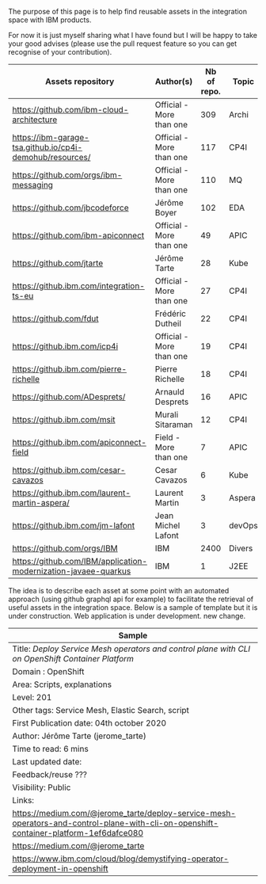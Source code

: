 The purpose of this page is to help find reusable assets in the integration space with IBM products.

For now it is just myself sharing what I have found but I will be happy to take your good advises (please use the pull request feature so you can get recognise of your contribution).


| Assets repository                                        | Author(s)                | Nb of repo. | Topic  |
|----------------------------------------------------------|--------------------------|-------------|--------|
| https://github.com/ibm-cloud-architecture                | Official - More than one | 309         | Archi  |
| https://ibm-garage-tsa.github.io/cp4i-demohub/resources/ | Official - More than one | 117         | CP4I   |
| https://github.com/orgs/ibm-messaging                    | Official - More than one | 110         | MQ     |
| https://github.com/jbcodeforce                           | Jérôme Boyer             | 102         | EDA    |
| https://github.com/ibm-apiconnect                        | Official - More than one | 49          | APIC   |
| https://github.com/jtarte                                | Jérôme Tarte             | 28          | Kube   |
| https://github.ibm.com/integration-ts-eu                 | Official - More than one | 27          | CP4I   |
| https://github.com/fdut                                  | Frédéric Dutheil         | 22          | CP4I   |
| https://github.ibm.com/icp4i                             | Official - More than one | 19          | CP4I   |
| https://github.ibm.com/pierre-richelle                   | Pierre Richelle          | 18          | CP4I   |
| https://github.com/ADesprets/                            | Arnauld Desprets         | 16          | APIC   |
| https://github.ibm.com/msit                              | Murali Sitaraman         | 12          | CP4I   |
| https://github.ibm.com/apiconnect-field                  | Field - More than one    | 7           | APIC   |
| https://github.ibm.com/cesar-cavazos                     | Cesar Cavazos            | 6           | Kube   |
| https://github.ibm.com/laurent-martin-aspera/            | Laurent Martin           | 3           | Aspera |
| https://github.ibm.com/jm-lafont                         | Jean Michel Lafont       | 3           | devOps |
| https://github.com/orgs/IBM                              | IBM                      | 2400        | Divers |
| https://github.com/IBM/application-modernization-javaee-quarkus| IBM                | 1           | J2EE   |


The idea is to describe each asset at some point with an automated approach (using github graphql api for example) to facilitate the retrieval of useful assets in the integration space.
Below is a sample of template but it is under construction. Web application is under development. new change.


|Sample                                                                                                                                 |
|---------------------------------------------------------------------------------------------------------------------------------------|
|Title: *Deploy Service Mesh operators and control plane with CLI on OpenShift Container Platform*                                      |
|Domain : OpenShift                                                                                                                     |
|Area: Scripts, explanations                                                                                                            |
|Level: 201                                                                                                                             |
|Other tags: Service Mesh, Elastic Search, script                                                                                       |
|First Publication date: 04th october 2020                                                                                              |
|Author: Jérôme Tarte (jerome_tarte)                                                                                                    |
|Time to read: 6 mins                                                                                                                   |
|Last updated date:                                                                                                                     |
|Feedback/reuse ???                                                                                                                     |
|Visibility: Public                                                                                                                     |
|Links:                                                                                                                                 |
|https://medium.com/@jerome_tarte/deploy-service-mesh-operators-and-control-plane-with-cli-on-openshift-container-platform-1ef6dafce080 |
https://medium.com/@jerome_tarte                                                                                                        |
https://www.ibm.com/cloud/blog/demystifying-operator-deployment-in-openshift                                                            |